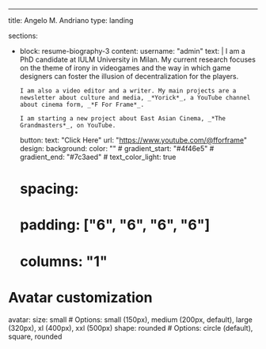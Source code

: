 ---
title: Angelo M. Andriano
type: landing

sections:
  - block: resume-biography-3
    content:
      username: "admin"
      text: |
        I am a PhD candidate at IULM University in Milan. My current research focuses on the theme of irony in videogames and the way in which game designers can foster the illusion of decentralization for the players.

        I am also a video editor and a writer. My main projects are a newsletter about culture and media, _*Yorick*_, a YouTube channel about cinema form, _*F For Frame*_.

        I am starting a new project about East Asian Cinema, _*The Grandmasters*_, on YouTube.
      button:
        text: "Click Here"
        url: "https://www.youtube.com/@fforframe"
    design:
      background:
        color: ""
        # gradient_start: "#4f46e5"
        # gradient_end: "#7c3aed"
        # text_color_light: true
      # spacing:
      #   padding: ["6", "6", "6", "6"]
      # columns: "1"

# Avatar customization
avatar:
  size: small # Options: small (150px), medium (200px, default), large (320px), xl (400px), xxl (500px)
  shape: rounded # Options: circle (default), square, rounded

